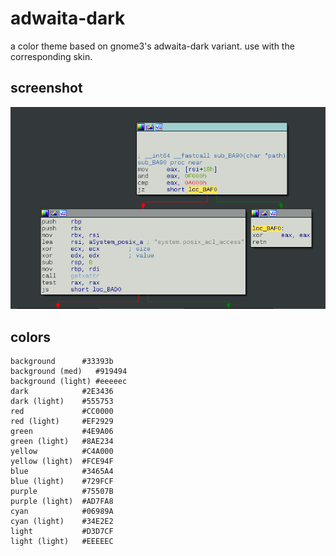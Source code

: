 # adwaita-dark

a color theme based on gnome3's adwaita-dark variant.
use with the corresponding skin.


## screenshot

![screenshot](screenshot.png?raw=true "adwaita-dark")


## colors

```
background      #33393b
background (med)   #919494
background (light) #eeeeec
dark            #2E3436
dark (light)    #555753
red             #CC0000
red (light)     #EF2929
green           #4E9A06
green (light)   #8AE234
yellow          #C4A000
yellow (light)  #FCE94F
blue            #3465A4
blue (light)    #729FCF
purple          #75507B
purple (light)  #AD7FA8
cyan            #06989A
cyan (light)    #34E2E2
light           #D3D7CF
light (light)   #EEEEEC
```


